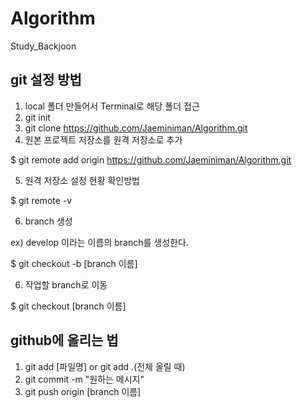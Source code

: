 # Algorithm
Study_Backjoon

## git 설정 방법
1. local 폴더 만들어서 Terminal로 해당 폴더 접근
2. git init
3. git clone https://github.com/Jaeminiman/Algorithm.git
4. 원본 프로젝트 저장소를 원격 저장소로 추가
  
$ git remote add origin https://github.com/Jaeminiman/Algorithm.git
  
5. 원격 저장소 설정 현황 확인방법
  
$ git remote -v
  
6. branch 생성

  ex) develop 이라는 이름의 branch를 생성한다.
  
  $ git checkout -b [branch 이름]
  
6. 작업할 branch로 이동

$ git checkout [branch 이름]


## github에 올리는 법
1. git add [파일명] or git add .(전체 올릴 때)
2. git commit -m "원하는 메시지"
3. git push origin [branch 이름]

